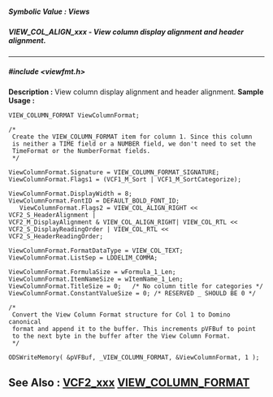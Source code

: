 ##### Symbolic Value : Views
##### VIEW_COL_ALIGN_xxx - View column display alignment and header alignment.
---
##### #include <viewfmt.h>
**Description :**
View column display alignment and header alignment.
**Sample Usage :**
```
VIEW_COLUMN_FORMAT ViewColumnFormat;

/*
 Create the VIEW_COLUMN_FORMAT item for column 1. Since this column
 is neither a TIME field or a NUMBER field, we don't need to set the
 TimeFormat or the NumberFormat fields.
 */

ViewColumnFormat.Signature = VIEW_COLUMN_FORMAT_SIGNATURE;
ViewColumnFormat.Flags1 = (VCF1_M_Sort | VCF1_M_SortCategorize);

ViewColumnFormat.DisplayWidth = 8;
ViewColumnFormat.FontID = DEFAULT_BOLD_FONT_ID;
   ViewColumnFormat.Flags2 = VIEW_COL_ALIGN_RIGHT << VCF2_S_HeaderAlignment | 
VCF2_M_DisplayAlignment & VIEW_COL_ALIGN_RIGHT| VIEW_COL_RTL << 
VCF2_S_DisplayReadingOrder | VIEW_COL_RTL << VCF2_S_HeaderReadingOrder;

ViewColumnFormat.FormatDataType = VIEW_COL_TEXT;
ViewColumnFormat.ListSep = LDDELIM_COMMA;

ViewColumnFormat.FormulaSize = wFormula_1_Len;
ViewColumnFormat.ItemNameSize = wItemName_1_Len;
ViewColumnFormat.TitleSize = 0;   /* No column title for categories */
ViewColumnFormat.ConstantValueSize = 0; /* RESERVED _ SHOULD BE 0 */

/*
 Convert the View Column Format structure for Col 1 to Domino canonical
 format and append it to the buffer. This increments pVFBuf to point
 to the next byte in the buffer after the View Column Format.
 */

ODSWriteMemory( &pVFBuf, _VIEW_COLUMN_FORMAT, &ViewColumnFormat, 1 );

```
**See Also :**
[VCF2_xxx](D:/md_files/VCF2_xxx.md)
[VIEW_COLUMN_FORMAT](D:/md_files/VIEW_COLUMN_FORMAT.md)
---
